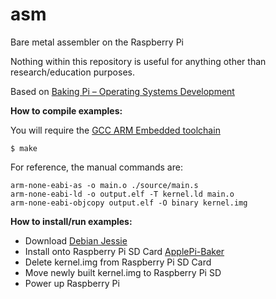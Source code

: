 # asm
Bare metal assembler on the Raspberry Pi

Nothing within this repository is useful for anything other than research/education purposes.

Based on [Baking Pi – Operating Systems Development](https://www.cl.cam.ac.uk/projects/raspberrypi/tutorials/os/)

**How to compile examples:**

You will require the [GCC ARM Embedded toolchain](https://launchpad.net/gcc-arm-embedded)

```shell
$ make
```

For reference, the manual commands are:

```shell
arm-none-eabi-as -o main.o ./source/main.s
arm-none-eabi-ld -o output.elf -T kernel.ld main.o
arm-none-eabi-objcopy output.elf -O binary kernel.img
```

**How to install/run examples:**

* Download [Debian Jessie](https://downloads.raspberrypi.org/raspbian_lite_latest)
* Install onto Raspberry Pi SD Card [ApplePi-Baker](http://www.tweaking4all.com/hardware/raspberry-pi/macosx-apple-pi-baker/)
* Delete kernel.img from Raspberry Pi SD Card
* Move newly built kernel.img to Raspberry Pi SD
* Power up Raspberry Pi
